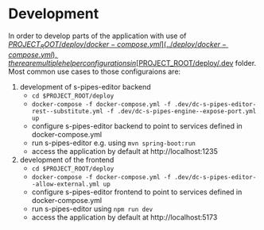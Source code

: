 # Development

In order to develop parts of the application with use of [$PROJECT_ROOT/deploy/docker-compose.yml](../deploy/docker-compose.yml), 
there are multiple helper configurations in [$PROJECT_ROOT/deploy/.dev](../.dev) folder. Most common use cases to those configuraions are:

1. development of s-pipes-editor backend
   - `cd $PROJECT_ROOT/deploy`
   - `docker-compose -f docker-compose.yml -f .dev/dc-s-pipes-editor-rest--substitute.yml -f .dev/dc-s-pipes-engine--expose-port.yml up`
   - configure s-pipes-editor backend to point to services defined in docker-compose.yml
   - run s-pipes-editor e.g. using `mvn spring-boot:run`
   - access the application by default at http://localhost:1235
2. development of the frontend
   - `cd $PROJECT_ROOT/deploy`
   - `docker-compose -f docker-compose.yml -f .dev/dc-s-pipes-editor--allow-external.yml up`
   - configure s-pipes-editor frontend to point to services defined in docker-compose.yml
   - run s-pipes-editor using `npm run dev`
   - access the application by default at http://localhost:5173

